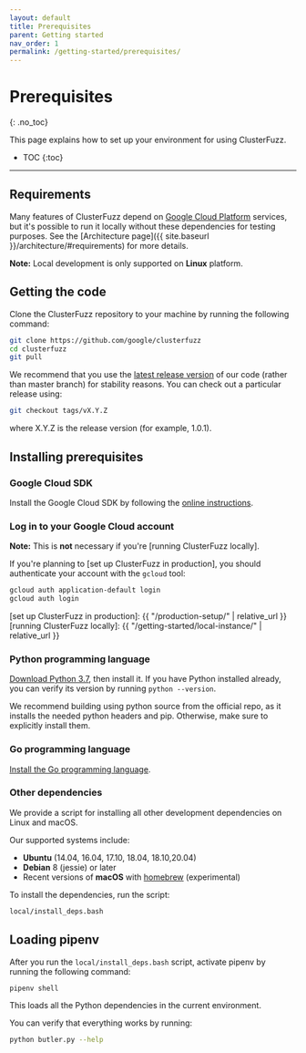 ```yaml
---
layout: default
title: Prerequisites
parent: Getting started
nav_order: 1
permalink: /getting-started/prerequisites/
---
```


# Prerequisites
{: .no_toc}

This page explains how to set up your environment for using ClusterFuzz.

- TOC
{:toc}

---
## Requirements
Many features of ClusterFuzz depend on [Google Cloud
Platform](https://cloud.google.com) services, but it's possible to run it locally without these dependencies for testing purposes. See the [Architecture page]({{ site.baseurl }}/architecture/#requirements) for more details.

**Note:** Local development is only supported on **Linux** platform.

## Getting the code

Clone the ClusterFuzz repository to your machine by running the following command:

```bash
git clone https://github.com/google/clusterfuzz
cd clusterfuzz
git pull
```

We recommend that you use the [latest release
version](https://github.com/google/clusterfuzz/releases/latest) of our code
(rather than master branch) for stability reasons. You can check out a
particular release using:

```bash
git checkout tags/vX.Y.Z
```
where X.Y.Z is the release version (for example, 1.0.1). 

## Installing prerequisites

### Google Cloud SDK
Install the Google Cloud SDK by following the [online
instructions](https://cloud.google.com/sdk/).

### Log in to your Google Cloud account
**Note:** This is **not** necessary if you're [running ClusterFuzz locally].

If you're planning to [set up ClusterFuzz in production], you should
authenticate your account with the `gcloud` tool:

```bash
gcloud auth application-default login
gcloud auth login
```

[set up ClusterFuzz in production]: {{ "/production-setup/" | relative_url }}
[running ClusterFuzz locally]: {{ "/getting-started/local-instance/" | relative_url }}

### Python programming language
[Download Python 3.7](https://www.python.org/downloads/release/python-377/),
then install it. If you have Python installed already, you can verify its
version by running `python --version`.

We recommend building using python source from the official repo, as it installs
the needed python headers and pip. Otherwise, make sure to explicitly install
them.

### Go programming language
[Install the Go programming language](https://golang.org/doc/install).

### Other dependencies
We provide a script for installing all other development dependencies on Linux
and macOS.

Our supported systems include:

- **Ubuntu** (14.04, 16.04, 17.10, 18.04, 18.10,20.04)
- **Debian** 8 (jessie) or later
- Recent versions of **macOS** with [homebrew] (experimental)

To install the dependencies, run the script:
```bash
local/install_deps.bash
```

[homebrew]: https://brew.sh/

## Loading pipenv
After you run the `local/install_deps.bash` script, activate pipenv by running the following command:

```bash
pipenv shell
```
This loads all the Python dependencies in the current environment.

You can verify that everything works by running:
```bash
python butler.py --help
```
